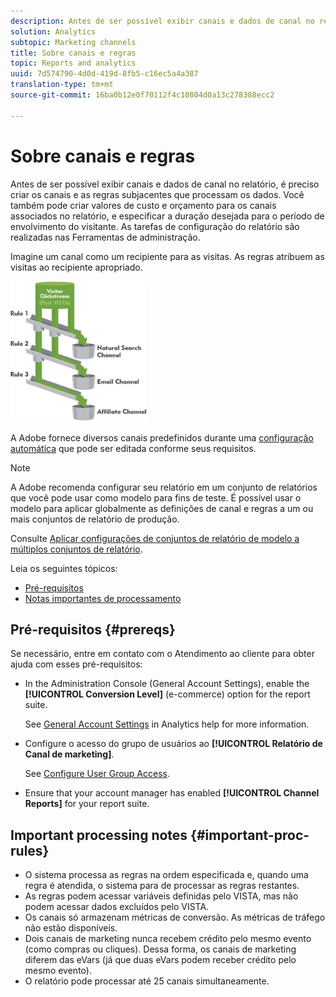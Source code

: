 ```yaml
---
description: Antes de ser possível exibir canais e dados de canal no relatório, é preciso criar os canais e as regras subjacentes que processam os dados. Você também pode criar valores de custo e orçamento para os canais associados no relatório, e especificar a duração desejada para o período de envolvimento do visitante. As tarefas de configuração do relatório são realizadas nas Ferramentas de administração.
solution: Analytics
subtopic: Marketing channels
title: Sobre canais e regras
topic: Reports and analytics
uuid: 7d574790-4d0d-419d-8fb5-c16ec5a4a387
translation-type: tm+mt
source-git-commit: 16ba0b12e0f70112f4c10804d0a13c278388ecc2

---
```



# Sobre canais e regras

Antes de ser possível exibir canais e dados de canal no relatório, é preciso criar os canais e as regras subjacentes que processam os dados. Você também pode criar valores de custo e orçamento para os canais associados no relatório, e especificar a duração desejada para o período de envolvimento do visitante. As tarefas de configuração do relatório são realizadas nas Ferramentas de administração.

Imagine um canal como um recipiente para as visitas. As regras atribuem as visitas ao recipiente apropriado.

![](assets/buckets_2.png)

A Adobe fornece diversos canais predefinidos durante uma [configuração automática](/help/components/c-marketing-channels/c-channel-autosetup.md) que pode ser editada conforme seus requisitos.

>[!NOTE]
>
>A Adobe recomenda configurar seu relatório em um conjunto de relatórios que você pode usar como modelo para fins de teste. É possível usar o modelo para aplicar globalmente as definições de canal e regras a um ou mais conjuntos de relatório de produção.
>
>Consulte [Aplicar configurações de conjuntos de relatório de modelo a múltiplos conjuntos de relatório](/help/components/c-marketing-channels/t-template.md).

Leia os seguintes tópicos:

* [Pré-requisitos](/help/components/c-marketing-channels/c-channels-rules.md#prereqs)
* [Notas importantes de processamento](/help/components/c-marketing-channels/c-channels-rules.md#important-proc-rules)

## Pré-requisitos {#prereqs}

Se necessário, entre em contato com o Atendimento ao cliente para obter ajuda com esses pré-requisitos:

* In the Administration Console (General Account Settings), enable the **[!UICONTROL Conversion Level]** (e-commerce) option for the report suite.

   See [General Account Settings](https://marketing.adobe.com/resources/help/en_US/reference/general_acct_settings_admin.html) in Analytics help for more information.

* Configure o acesso do grupo de usuários ao **[!UICONTROL Relatório de Canal de marketing]**.

   See [Configure User Group Access](/help/components/c-marketing-channels/t-user-groups.md).

* Ensure that your account manager has enabled **[!UICONTROL Channel Reports]** for your report suite.

## Important processing notes {#important-proc-rules}

* O sistema processa as regras na ordem especificada e, quando uma regra é atendida, o sistema para de processar as regras restantes.
* As regras podem acessar variáveis definidas pelo VISTA, mas não podem acessar dados excluídos pelo VISTA.
* Os canais só armazenam métricas de conversão. As métricas de tráfego não estão disponíveis.
* Dois canais de marketing nunca recebem crédito pelo mesmo evento (como compras ou cliques). Dessa forma, os canais de marketing diferem das eVars (já que duas eVars podem receber crédito pelo mesmo evento).
* O relatório pode processar até 25 canais simultaneamente.


